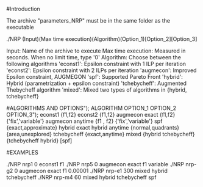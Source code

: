 #Introduction

The archive "parameters_NRP" must be in the same folder as the executable

./NRP (Input)(Max time execution)(Algorithm)(Option_1)[Option_2][Option_3]

Input: Name of the archive to execute
Max time execution: Measured in seconds. When no limit time, type '0'
Algorithm: Choose between the following algorithms
  'econst1': Epsilon constraint with 1 ILP per iteration
  'econst2': Epsilon constraint with 2 ILPs per iteration
  'augmecon': Improved Epsilon constraint, AUGMEGON
  'spf': Supported Pareto Front
  'hybrid': Hybrid (parametrization + epsilon constraint)
  'tchebycheff': Augmented Thebycheff algorithm
  'mixed': Mixed two types of algorithms in {hybrid, tchebycheff}

#ALGORITHMS AND OPTIONS");
	ALGORITHM  OPTION_1  OPTION_2  OPTION_3");
		econst1 {f1,f2}
		econst2 {f1,f2}
		augmecon exact {f1,f2} {'fix','variable'}
		augmecon anytime {f1 , f2} {'fix','variable'}
		spf {exact,approximate}	
		hybrid exact
		hybrid anytime {normal,quadrants} {area,unexplored}
		tchebycheff {exact,anytime}	
		mixed {hybrid tchebycheff} {tchebycheff hybrid} [spf]


#EXAMPLES

./NRP nrp1 0 econst1 f1
./NRP nrp5 0 augmecon exact f1 variable
./NRP nrp-g2 0 augmecon exact f1 0.00001
./NRP nrp-e1 300 mixed hybrid tchebycheff
./NRP nrp-m4 60 mixed hybrid tchebycheff spf


